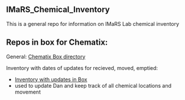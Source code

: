 ## IMaRS_Chemical_Inventory
This is a general repo for information on IMaRS Lab chemical inventory

## Repos in box for Chematix:
General:
[Chematix Box directory](https://usf.app.box.com/folder/160118133554)

Inventory with dates of updates for recieved, moved, emptied:

- [Inventory with updates in Box](https://usf.app.box.com/file/1212621218497)
- used to update Dan and keep track of all chemical locations and movement
